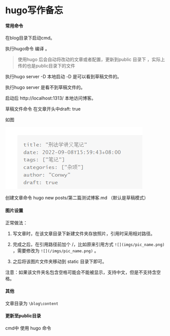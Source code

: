 # hugo写作备忘






#### 常用命令

在blog目录下启动cmd。

执行hugo命令 编译 。

>  使用hugo 后会自动将改动的文章或者配置，更新到public 目录下 ，实际上传的也是public目录下的文件



执行hugo server -D  本地启动  -D 是可以看到草稿文件的。

执行hugo server 是看不到草稿文件的。

启动后 http://localhost:1313/  本地访问博客。

草稿文件命令 在文章开头中draft: true

如图

![](/hugo使用备忘.assets/image-20221208225938771.png)

创建文章命令  hugo new posts/第二篇测试博客.md （默认是草稿模式）

#### 图片设置

正常做法： 

1. 写文章时，在该文章目录下新建文件夹存放照片，引用时采用相对路径。 

2. 完成之后，在引用路径前加个 /，比如原来引用方式 ``![](imgs/pic_name.png)`` ，需要修改为 ``![](/imgs/pic_name.png)`` 。

3.  之后将该图片文件夹移动到 static 目录下即可。 

   注意：如果该文件夹名包含空格可能会不能被显示，支持中文，但是不支持含空格。
   

#### 其他

文章目录为 ``\blog\content``

#### 更新至public目录

cmd中 使用 hugo 命令



 








